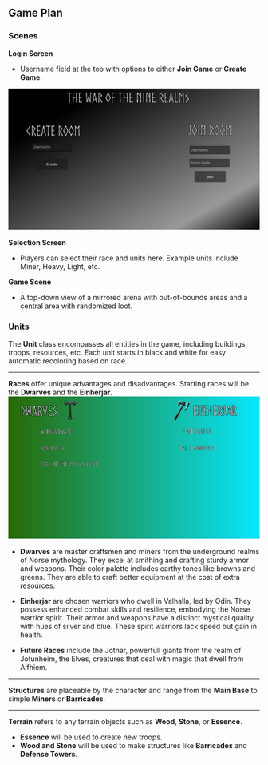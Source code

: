 ## Game Plan

### Scenes

**Login Screen**
- Username field at the top with options to either **Join Game** or **Create Game**.

![Login Screen Idea](DEMOS/Login.png)

**Selection Screen**
- Players can select their race and units here. Example units include Miner, Heavy, Light, etc.

**Game Scene**
- A top-down view of a mirrored arena with out-of-bounds areas and a central area with randomized loot.

### Units

The **Unit** class encompasses all entities in the game, including buildings, troops, resources, etc. Each unit starts in black and white for easy automatic recoloring based on race.

---

**Races** offer unique advantages and disadvantages. Starting races will be the **Dwarves** and the **Einherjar**. ![First Race Selection Version](DEMOS/RaceSelection.png)

- **Dwarves** are master craftsmen and miners from the underground realms of Norse mythology. They excel at smithing and crafting sturdy armor and weapons. Their color palette includes earthy tones like browns and greens. They are able to craft better equipment at the cost of extra resources.

- **Einherjar** are chosen warriors who dwell in Valhalla, led by Odin. They possess enhanced combat skills and resilience, embodying the Norse warrior spirit. Their armor and weapons have a distinct mystical quality with hues of silver and blue. These spirit warriors lack speed but gain in health.

- **Future Races** include the Jotnar, powerfull giants from the realm of Jotunheim, the Elves, creatures that deal with magic that dwell from Alfhiem.

---

**Structures** are placeable by the character and range from the **Main Base** to simple **Miners** or **Barricades**.

---

**Terrain** refers to any terrain objects such as **Wood**, **Stone**, or **Essence**.

- **Essence** will be used to create new troops.
- **Wood and Stone** will be used to make structures like **Barricades** and **Defense Towers**.
